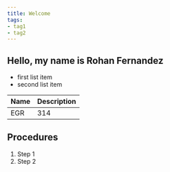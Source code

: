 ```yaml
---
title: Welcome
tags:
- tag1
- tag2
---
```


## Hello, my name is Rohan Fernandez

* first list item
* second list item

Name | Description
---- | -----------
EGR  | 314

## Procedures
1. Step 1 
2. Step 2